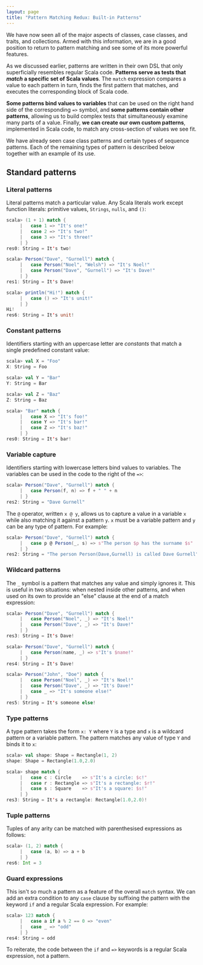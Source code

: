 ```yaml
---
layout: page
title: "Pattern Matching Redux: Built-in Patterns"
---
```


We have now seen all of the major aspects of classes, case classes, and traits, and collections. Armed with this information, we are in a good position to return to pattern matching and see some of its more powerful features.

As we discussed earlier, patterns are written in their own DSL that only superficially resembles regular Scala code. **Patterns serve as tests that *match* a specific set of Scala values**. The `match` expression compares a value to each pattern in turn, finds the first pattern that matches, and executes the corresponding block of Scala code.

**Some patterns bind values to variables** that can be used on the right hand side of the corresponding `=>` symbol, and **some patterns contain other patterns**, allowing us to build complex tests that simultaneously examine many parts of a value. Finally, **we can create our own custom patterns**, implemented in Scala code, to match any cross-section of values we see fit.

We have already seen case class patterns and certain types of sequence patterns. Each of the remaining types of pattern is described below together with an example of its use.

## Standard patterns

### Literal patterns

Literal patterns match a particular value. Any Scala literals work except function literals: primitive values, `Strings`, `nulls`, and `()`:

~~~ scala
scala> (1 + 1) match {
     |   case 1 => "It's one!"
     |   case 2 => "It's two!"
     |   case 3 => "It's three!"
     | }
res0: String = It's two!

scala> Person("Dave", "Gurnell") match {
     |   case Person("Noel", "Welsh") => "It's Noel!"
     |   case Person("Dave", "Gurnell") => "It's Dave!"
     | }
res1: String = It's Dave!

scala> println("Hi!") match {
     |   case () => "It's unit!"
     | }
Hi!
res6: String = It's unit!
~~~

### Constant patterns

Identifiers starting with an uppercase letter are *constants* that match a single predefined constant value:

~~~ scala
scala> val X = "Foo"
X: String = Foo

scala> val Y = "Bar"
Y: String = Bar

scala> val Z = "Baz"
Z: String = Baz

scala> "Bar" match {
     |   case X => "It's foo!"
     |   case Y => "It's bar!"
     |   case Z => "It's baz!"
     | }
res0: String = It's bar!
~~~

### Variable capture

Identifiers starting with lowercase letters bind values to variables. The variables can be used in the code to the right of the `=>`:

~~~ scala
scala> Person("Dave", "Gurnell") match {
     |   case Person(f, n) => f + " " + n
     | }
res2: String = "Dave Gurnell"
~~~

The `@` operator, written `x @ y`, allows us to capture a value in a variable `x` while also matching it against a pattern `y`. `x` must be a variable pattern and `y` can be any type of pattern. For example:

~~~ scala
scala> Person("Dave", "Gurnell") match {
     |   case p @ Person(_, s) => s"The person $p has the surname $s"
     | }
res2: String = "The person Person(Dave,Gurnell) is called Dave Gurnell"
~~~

### Wildcard patterns

The `_` symbol is a pattern that matches any value and simply ignores it. This is useful in two situations: when nested inside other patterns, and when used on its own to provide an "else" clause at the end of a match expression:

~~~ scala
scala> Person("Dave", "Gurnell") match {
     |   case Person("Noel", _) => "It's Noel!"
     |   case Person("Dave", _) => "It's Dave!"
     | }
res3: String = It's Dave!

scala> Person("Dave", "Gurnell") match {
     |   case Person(name, _) => s"It's $name!"
     | }
res4: String = It's Dave!

scala> Person("John", "Doe") match {
     |   case Person("Noel", _) => "It's Noel!"
     |   case Person("Dave", _) => "It's Dave!"
     |   case _ => "It's someone else!"
     | }
res5: String = It's someone else!
~~~

### Type patterns

A type pattern takes the form `x: Y` where `Y` is a type and `x` is a wildcard pattern or a variable pattern. The pattern matches any value of type `Y` and binds it to `x`:

~~~ scala
scala> val shape: Shape = Rectangle(1, 2)
shape: Shape = Rectangle(1.0,2.0)

scala> shape match {
     |   case c : Circle    => s"It's a circle: $c!"
     |   case r : Rectangle => s"It's a rectangle: $r!"
     |   case s : Square    => s"It's a square: $s!"
     | }
res3: String = It's a rectangle: Rectangle(1.0,2.0)!
~~~

### Tuple patterns

Tuples of any arity can be matched with parenthesised expressions as follows:

~~~ scala
scala> (1, 2) match {
     |   case (a, b) => a + b
     | }
res6: Int = 3
~~~

### Guard expressions

This isn't so much a pattern as a feature of the overall `match` syntax. We can add an extra condition to any `case` clause by suffixing the pattern with the keyword `if` and a regular Scala expression. For example:

~~~ scala
scala> 123 match {
     |   case a if a % 2 == 0 => "even"
     |   case _ => "odd"
     | }
res4: String = odd
~~~

To reiterate, the code between the `if` and `=>` keywords is a regular Scala expression, not a pattern.
